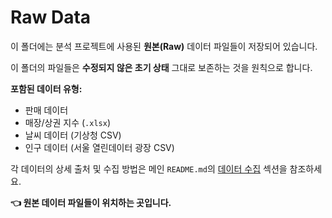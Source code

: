 # Raw Data

이 폴더에는 분석 프로젝트에 사용된 **원본(Raw)** 데이터 파일들이 저장되어 있습니다.

이 폴더의 파일들은 **수정되지 않은 초기 상태** 그대로 보존하는 것을 원칙으로 합니다.

**포함된 데이터 유형:**

* 판매 데이터
* 매장/상권 지수 (`.xlsx`)
* 날씨 데이터 (기상청 CSV)
* 인구 데이터 (서울 열린데이터 광장 CSV)

각 데이터의 상세 출처 및 수집 방법은 메인 `README.md`의 [데이터 수집](https://github.com/leesk3187/Store_Sales_Prediction/tree/main#2-%EB%8D%B0%EC%9D%B4%ED%84%B0-%EC%88%98%EC%A7%91-%EB%B0%8F-%ED%83%90%EC%83%89%EC%A0%81-%EB%8D%B0%EC%9D%B4%ED%84%B0-%EB%B6%84%EC%84%9D-eda) 섹션을 참조하세요.


**👈 원본 데이터 파일들이 위치하는 곳입니다.**